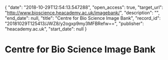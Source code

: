 {
  "date": "2018-10-29T12:54:13.547288", 
  "open_access": true, 
  "target_url": "http://www.bioscience.heacademy.ac.uk/imagebank/", 
  "description": "", 
  "end_date": null, 
  "title": "Centre for Bio Science Image Bank", 
  "record_id": "20181029T125413/JWZ8/y2ogxp9my3MFBRefw==", 
  "publisher": "heacademy.ac.uk", 
  "start_date": null
}

# Centre for Bio Science Image Bank

